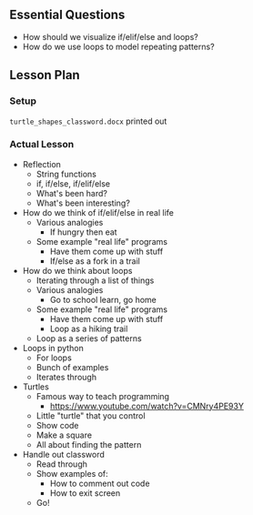 ## Essential Questions

- How should we visualize if/elif/else and loops?
- How do we use loops to model repeating patterns?

## Lesson Plan

### Setup

`turtle_shapes_classword.docx` printed out

### Actual Lesson

- Reflection
    - String functions
    - if, if/else, if/elif/else
    - What's been hard?
    - What's been interesting?
- How do we think of if/elif/else in real life
    - Various analogies
        - If hungry then eat
    - Some example "real life" programs
        - Have them come up with stuff
        - If/else as a fork in a trail
- How do we think about loops
    - Iterating through a list of things
    - Various analogies
        - Go to school learn, go home
    - Some example "real life" programs
        - Have them come up with stuff
        - Loop as a hiking trail
    - Loop as a series of patterns
- Loops in python
    - For loops
    - Bunch of examples
    - Iterates through
- Turtles
    - Famous way to teach programming
        - https://www.youtube.com/watch?v=CMNry4PE93Y
    - Little "turtle" that you control
    - Show code
    - Make a square
    - All about finding the pattern
- Handle out classword
    - Read through
    - Show examples of:
        - How to comment out code
        - How to exit screen
    - Go!
